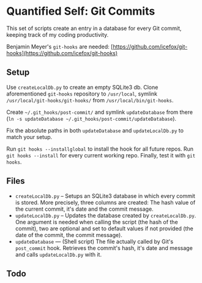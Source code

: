 # Quantified Self: Git Commits

This set of scripts create an entry in a database for every Git commit, keeping track of my coding productivity.

Benjamin Meyer's `git-hooks` are needed: [https://github.com/icefox/git-hooks](https://github.com/icefox/git-hooks)

## Setup
Use `createLocalDb.py` to create an empty SQLite3 db. Clone aforementioned `git-hooks` repository to `/usr/local`, symlink `/usr/local/git-hooks/git-hooks/` from `/usr/local/bin/git-hooks`.

Create `~/.git_hooks/post-commit/` and symlink `updateDatabase` from there (`ln -s updateDatabase ~/.git_hooks/post-commit/updateDatabase`).

Fix the absolute paths in both `updateDatabase` and `updateLocalDb.py` to match your setup.

Run `git hooks --installglobal` to install the hook for all future repos. Run `git hooks --install` for every current working repo. Finally, test it with `git hooks`.

## Files
  * `createLocalDb.py` – Setups an SQLite3 database in which every commit is stored. More precisely, three columns are created: The hash value of the current commit, it's date and the commit message.
  * `updateLocalDb.py` – Updates the database created by `createLocalDb.py`. One argument is needed when calling the script (the hash of the commit), two are optional and set to default values if not provided (the date of the commit, the commit message).
  * `updateDatabase` — (Shell script) The file actually called by Git's `post_commit` hook. Retrieves the commit's hash, it's date and message and calls `updateLocalDb.py` with it.


## Todo
